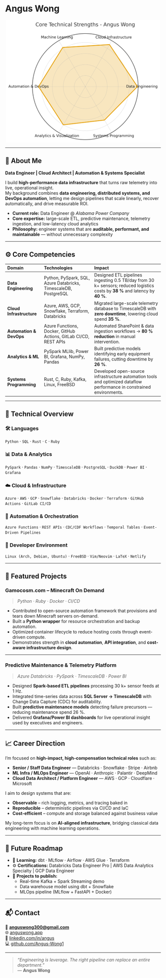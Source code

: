 # Angus Wong

<p align="center">
  <img src="./angus_wong_radar_chart.png" width="500" alt="Radar chart showing Angus Wong's technical strengths"/>
</p>

---

## 🧠 About Me

**Data Engineer | Cloud Architect | Automation & Systems Specialist**

I build **high-performance data infrastructure** that turns raw telemetry into live, operational insight.  
My background combines **data engineering, distributed systems, and DevOps automation**, letting me design pipelines that scale linearly, recover automatically, and drive measurable ROI.

- **Current role:** Data Engineer @ *Alabama Power Company*  
- **Core expertise:** large-scale ETL, predictive maintenance, telemetry ingestion, and low-latency cloud analytics  
- **Philosophy:** engineer systems that are **auditable, performant, and maintainable** — without unnecessary complexity  

---

## ⚙️ Core Competencies

| Domain | Technologies | Impact |
|:--------|:--------------|:--------|
| **Data Engineering** | Python, PySpark, SQL, Azure Databricks, TimescaleDB, PostgreSQL | Designed ETL pipelines ingesting 0.5 TB/day from 30 k+ sensors; reduced logistics costs by **38 %** and latency by **40 %**. |
| **Cloud Infrastructure** | Azure, AWS, GCP, Snowflake, Terraform, Databricks | Migrated large-scale telemetry database to TimescaleDB with **zero downtime**, lowering cloud spend **35 %**. |
| **Automation & DevOps** | Azure Functions, Docker, GitHub Actions, GitLab CI/CD, REST APIs | Automated SharePoint & data ingestion workflows → **80 % reduction** in manual intervention. |
| **Analytics & ML** | PySpark MLlib, Power BI, Grafana, NumPy, Pandas | Built predictive models identifying early equipment failures, cutting downtime by **26 %**. |
| **Systems Programming** | Rust, C, Ruby, Kafka, Linux, FreeBSD | Developed open-source infrastructure automation tools and optimized dataflow performance in constrained environments. |

---

## 🧩 Technical Overview

### 🛠️ **Languages**
`Python` · `SQL` · `Rust` · `C` · `Ruby`

### 📊 **Data & Analytics**
`PySpark` · `Pandas` · `NumPy` · `TimescaleDB` · `PostgreSQL` · `DuckDB` · `Power BI` · `Grafana`

### ☁️ **Cloud & Infrastructure**
`Azure` · `AWS` · `GCP` · `Snowflake` · `Databricks` · `Docker` · `Terraform` · `GitHub Actions` · `GitLab CI/CD`

### 🔄 **Automation & Orchestration**
`Azure Functions` · `REST APIs` · `CDC/CDF Workflows` · `Temporal Tables` · `Event-Driven Pipelines`

### 🧰 **Developer Environment**
`Linux (Arch, Debian, Ubuntu)` · `FreeBSD` · `Vim/Neovim` · `LaTeX` · `Netlify`

---

## 🚀 Featured Projects

### **Gamocosm.com – Minecraft On Demand**
> *Python · Ruby · Docker · CI/CD*

- Contributed to open-source automation framework that provisions and tears down Minecraft servers on-demand.  
- Built a **Python wrapper** for resource orchestration and backup automation.  
- Optimized container lifecycle to reduce hosting costs through event-driven compute.  
- Demonstrates strength in **cloud automation**, **API integration**, and **cost-aware infrastructure design**.

---

### **Predictive Maintenance & Telemetry Platform**
> *Azure Databricks · PySpark · TimescaleDB · Power BI*

- Designed **Spark-based ETL pipelines** processing 30 k+ sensor feeds at 1 Hz.  
- Integrated time-series data across **SQL Server → TimescaleDB** with Change Data Capture (CDC) for auditability.  
- Built **predictive maintenance models** detecting failure precursors — reducing maintenance spend 26 %.  
- Delivered **Grafana/Power BI dashboards** for live operational insight used by executives and engineers.

---

## 📈 Career Direction

I’m focused on **high-impact, high-compensation technical roles** such as:

- **Senior / Staff Data Engineer** — Databricks · Snowflake · Stripe · Airbnb  
- **ML Infra / MLOps Engineer** — OpenAI · Anthropic · Palantir · DeepMind  
- **Cloud Data Architect / Platform Engineer** — AWS · GCP · Cloudflare · Microsoft  

I aim to design systems that are:
- **Observable** – rich logging, metrics, and tracing baked in  
- **Reproducible** – deterministic pipelines via CI/CD and IaC  
- **Cost-efficient** – compute and storage balanced against business value  

My long-term focus is on **AI-aligned infrastructure**, bridging classical data engineering with machine learning operations.

---

## 🧾 Future Roadmap

- 🧩 **Learning:** dbt · MLflow · Airflow · AWS Glue · Terraform  
- ⚙️ **Certifications:** Databricks Data Engineer Pro | AWS Data Analytics Specialty | GCP Data Engineer  
- 🧠 **Projects to publish:**  
  - Real-time Kafka + Spark Streaming demo  
  - Data warehouse model using dbt + Snowflake  
  - MLOps pipeline (MLflow + FastAPI + Docker)  

---

## 📬 Contact

📧 **anguswong300@gmail.com**  
🌐 [anguswong.app](https://anguswong.app)  
💼 [linkedin.com/in/angus](https://linkedin.com/in/angus)  
💻 [github.com/Angus-Wong1](https://github.com/Angus-Wong1)

---

> _“Engineering is leverage. The right pipeline can replace an entire department.”_  
> — **Angus Wong**
